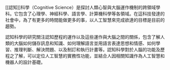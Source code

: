 [[認知]]科學（Cognitive Science）是探討人類心智與大腦運作機制的跨領域學科。它包含了心理學、神經科學、語言學、計算機科學等各領域。在這科技發達的社會中，為了有更多的時間能做更多的事，以人工智慧來完成欲達的目標是目前的趨勢。

認知科學的研究關注認知歷程的運作以及這些運作與大腦之間的關係，包含了解人類的大腦如何儲存訊息和知識、如何理解語言並用語言表達思想和情感、如何學習、推理判斷、解決問題、以及制訂和執行計畫等。認知科學對於人腦的功能及歷程之了解，可以定位人工智慧的實務性功能，並結合人因相關知識作為人工智慧和機器人的設計基礎。